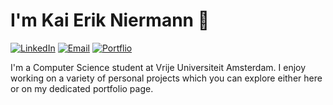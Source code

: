 # I'm Kai Erik Niermann 👋

[![LinkedIn](https://img.shields.io/badge/LinkedIn-Kai%20Niermann-blue)](https://www.linkedin.com/in/kai-niermann-0794ab91/)
[![Email](https://img.shields.io/badge/Email-kai.niermann@gmail.com-green)](mailto:kai.niermann@gmail.com)
[![Portflio](https://img.shields.io/badge/Portfolio-apelsauce.me-green)](https://apelsauce.me/)

I'm a Computer Science student at Vrije Universiteit Amsterdam. I enjoy working on a variety of personal projects which you can explore either here or on my dedicated portfolio page.

<!-- 
## Education
- Bachelor of Computer Science, Vrije Universiteit Amsterdam (Sep. 2021 - Expected June 2024)
- Bilingual IB-Diploma, International School Meinfranken (Aug. 2018 - May 2020)

## Technical Skills
- Languages: Python, C/C++, JavaScript/TypeScript, HTML, CSS, Scala, Java
- Developer Tools: Git, Visual Studio Code, Figma, Photoshop, After Effects, MS Office
- Technologies: Node.js, jQuery, Linux (WSL), MongoDB, Docker, Svelte

Feel free to reach out to me through any channel for collaboration or to discuss any projects. I look forward to connecting with you!


<!--
**KaiErikNiermann/KaiErikNiermann** is a ✨ _special_ ✨ repository because its `README.md` (this file) appears on your GitHub profile.

Here are some ideas to get you started:

- 🔭 I’m currently working on ...
- 🌱 I’m currently learning ...
- 👯 I’m looking to collaborate on ...
- 🤔 I’m looking for help with ...
- 💬 Ask me about ...
- 📫 How to reach me: ...
- 😄 Pronouns: ...
- ⚡ Fun fact: ...
-->
